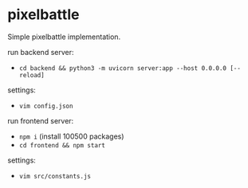 # pixelbattle

Simple pixelbattle implementation.

run backend server:
- `cd backend && python3 -m uvicorn server:app --host 0.0.0.0 [--reload]`

settings:
- `vim config.json`

run frontend server:
- `npm i` (install 100500 packages)
- `cd frontend && npm start`

settings:
- `vim src/constants.js`
